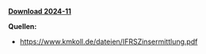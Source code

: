 [**Download 2024-11**](https://downgit.github.io/#/home?url=https://github.com/GeorgGoldbach/Zinsarchiv/tree/master/2024-11)

**Quellen:**
* https://www.kmkoll.de/dateien/IFRSZinsermittlung.pdf
